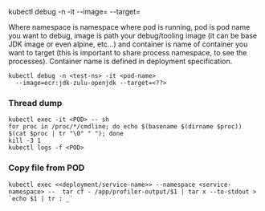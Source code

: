 

kubectl debug -n <namespace> -it <pod> --image=<image> --target=<container>
  
Where namespace is namespace where pod is running, pod is pod name you want to debug, 
  image is path your debug/tooling image (it can be base JDK image or even alpine, etc…) 
  and container is name of container you want to target (this is important to share process namespace, to see the processes).
  Container name is defined in deployment specification.  
  
```  
kubectl debug -n <test-ns> -it <pod-name> 
  --image=ecr:jdk-zulu-openjdk --target=<??>
 ```

  
### Thread dump
```
kubectl exec -it <POD> -- sh
for proc in /proc/*/cmdline; do echo $(basename $(dirname $proc)) $(cat $proc | tr "\0" " "); done
kill -3 1
kubectl logs -f <POD>
```

### Copy file from POD

```
kubectl exec <<deployment/service-name>> --namespace <service-namespace> --  tar cf - /app/profiler-output/$1 | tar x --to-stdout > `echo $1 | tr : _`
```
